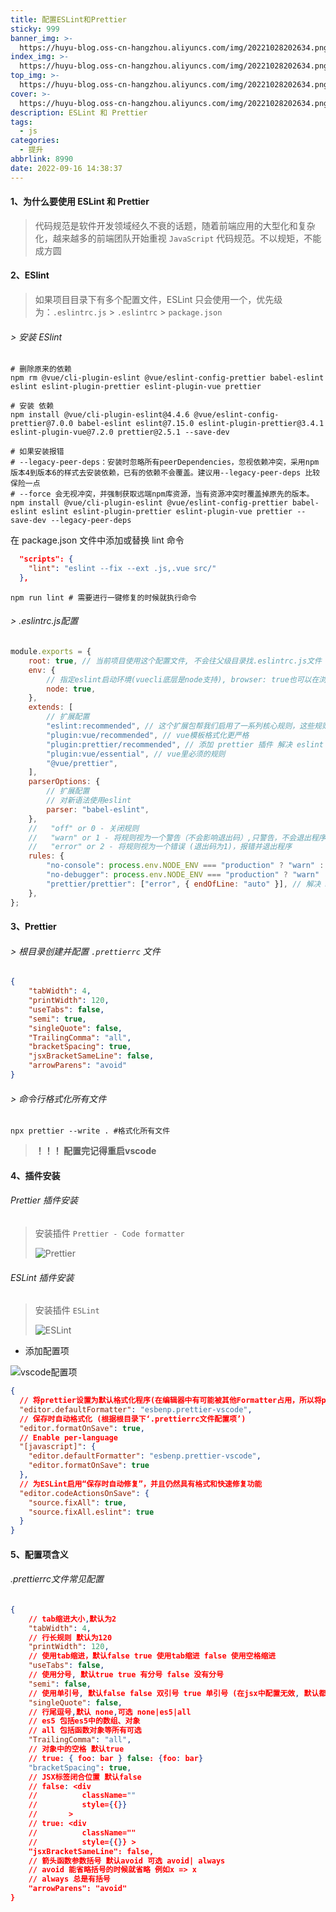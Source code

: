 ```yaml
---
title: 配置ESLint和Prettier
sticky: 999
banner_img: >-
  https://huyu-blog.oss-cn-hangzhou.aliyuncs.com/img/20221028202634.png?x-oss-process=style/huyu
index_img: >-
  https://huyu-blog.oss-cn-hangzhou.aliyuncs.com/img/20221028202634.png?x-oss-process=style/huyu
top_img: >-
  https://huyu-blog.oss-cn-hangzhou.aliyuncs.com/img/20221028202634.png?x-oss-process=style/huyu
cover: >-
  https://huyu-blog.oss-cn-hangzhou.aliyuncs.com/img/20221028202634.png?x-oss-process=style/huyu
description: ESLint 和 Prettier
tags:
  - js
categories:
  - 提升
abbrlink: 8990
date: 2022-09-16 14:38:37
---
```

#### 1、为什么要使用 ESLint 和 Prettier

> 代码规范是软件开发领域经久不衰的话题，随着前端应用的大型化和复杂化，越来越多的前端团队开始重视 `JavaScript` 代码规范。不以规矩，不能成方圆



#### 2、ESlint

> 如果项目目录下有多个配置文件，ESLint 只会使用一个，优先级为：`.eslintrc.js` > `.eslintrc` > `package.json`

###### > 安装 ESlint

```shell
# 删除原来的依赖
npm rm @vue/cli-plugin-eslint @vue/eslint-config-prettier babel-eslint eslint eslint-plugin-prettier eslint-plugin-vue prettier

# 安装 依赖
npm install @vue/cli-plugin-eslint@4.4.6 @vue/eslint-config-prettier@7.0.0 babel-eslint eslint@7.15.0 eslint-plugin-prettier@3.4.1 eslint-plugin-vue@7.2.0 prettier@2.5.1 --save-dev

# 如果安装报错
# --legacy-peer-deps：安装时忽略所有peerDependencies，忽视依赖冲突，采用npm版本4到版本6的样式去安装依赖，已有的依赖不会覆盖。建议用--legacy-peer-deps 比较保险一点
# --force 会无视冲突，并强制获取远端npm库资源，当有资源冲突时覆盖掉原先的版本。
npm install @vue/cli-plugin-eslint @vue/eslint-config-prettier babel-eslint eslint eslint-plugin-prettier eslint-plugin-vue prettier --save-dev --legacy-peer-deps
```



在 package.json 文件中添加或替换 lint 命令

```json
  "scripts": {
    "lint": "eslint --fix --ext .js,.vue src/"
  },
```

```shell
npm run lint # 需要进行一键修复的时候就执行命令
```



###### > .eslintrc.js配置

```js
module.exports = {
    root: true, // 当前项目使用这个配置文件, 不会往父级目录找.eslintrc.js文件
    env: {
        // 指定eslint启动环境(vuecli底层是node支持), browser: true也可以在浏览器设置
        node: true,
    },
    extends: [
        // 扩展配置
        "eslint:recommended", // 这个扩展包帮我们启用了一系列核心规则，这些规则是在 rules（https://cn.eslint.org/docs/rules/）页面 中被标记为 ✅ 的常见问题
        "plugin:vue/recommended", // vue模板格式化更严格
        "plugin:prettier/recommended", // 添加 prettier 插件 解决 eslint 和 prettier 的冲突
        "plugin:vue/essential", // vue里必须的规则
        "@vue/prettier",
    ],
    parserOptions: {
        // 扩展配置
        // 对新语法使用eslint
        parser: "babel-eslint",
    },
    //   "off" or 0 - 关闭规则
    //   "warn" or 1 - 将规则视为一个警告（不会影响退出码）,只警告，不会退出程序
    //   "error" or 2 - 将规则视为一个错误 (退出码为1)，报错并退出程序
    rules: {
        "no-console": process.env.NODE_ENV === "production" ? "warn" : "off", // 上线环境用打印就报警告, 开发环境关闭此规则
        "no-debugger": process.env.NODE_ENV === "production" ? "warn" : "off", // debugger可以终止代码执行
        "prettier/prettier": ["error", { endOfLine: "auto" }], // 解决 Delete `␍`eslint(prettier/prettier) 错误
    },
};

```



#### 3、Prettier

###### > 根目录创建并配置 `.prettierrc` 文件

```json
{
    "tabWidth": 4,
    "printWidth": 120,
    "useTabs": false,
    "semi": true,
    "singleQuote": false,
    "TrailingComma": "all",
    "bracketSpacing": true,
    "jsxBracketSameLine": false,
    "arrowParens": "avoid"
}

```

###### > 命令行格式化所有文件

```shell
npx prettier --write . #格式化所有文件
```



> **！！！ 配置完记得重启vscode**



#### 4、插件安装

###### Prettier 插件安装

> 安装插件 `Prettier - Code formatter`
>
> ![Prettier](https://huyu-blog.oss-cn-hangzhou.aliyuncs.com/img/1.webp?x-oss-process=style/huyu)

###### ESLint 插件安装

> 安装插件 `ESLint`
>
> ![ESLint](https://huyu-blog.oss-cn-hangzhou.aliyuncs.com/img/2.webp?x-oss-process=style/huyu)



+ 添加配置项

![vscode配置项](https://huyu-blog.oss-cn-hangzhou.aliyuncs.com/img/3.webp?x-oss-process=style/huyu)

```json
{
  // 将prettier设置为默认格式化程序(在编辑器中有可能被其他Formatter占用，所以将prettier设置为默认Formatter)
  "editor.defaultFormatter": "esbenp.prettier-vscode",
  // 保存时自动格式化 (根据根目录下‘.prettierrc文件配置项’)
  "editor.formatOnSave": true,
  // Enable per-language
  "[javascript]": {
    "editor.defaultFormatter": "esbenp.prettier-vscode",
    "editor.formatOnSave": true
  },
  // 为ESLint启用“保存时自动修复”，并且仍然具有格式和快速修复功能
  "editor.codeActionsOnSave": {
    "source.fixAll": true,
    "source.fixAll.eslint": true
  }
}
```





#### 5、配置项含义

###### .prettierrc文件常见配置

```json
{
    // tab缩进大小,默认为2
    "tabWidth": 4,
    // 行长规则 默认为120
    "printWidth": 120,
    // 使用tab缩进，默认false true 使用tab缩进 false 使用空格缩进
    "useTabs": false,
    // 使用分号, 默认true true 有分号 false 没有分号
    "semi": false,
    // 使用单引号, 默认false false 双引号 true 单引号 (在jsx中配置无效, 默认都是双引号)
    "singleQuote": false,
    // 行尾逗号,默认 none,可选 none|es5|all
    // es5 包括es5中的数组、对象
    // all 包括函数对象等所有可选
    "TrailingComma": "all",
    // 对象中的空格 默认true
    // true: { foo: bar } false: {foo: bar}
    "bracketSpacing": true,
    // JSX标签闭合位置 默认false
    // false: <div
    //          className=""
    //          style={{}}
    //       >
    // true: <div
    //          className=""
    //          style={{}} >
    "jsxBracketSameLine": false,
    // 箭头函数参数括号 默认avoid 可选 avoid| always
    // avoid 能省略括号的时候就省略 例如x => x
    // always 总是有括号
    "arrowParens": "avoid"
}
```










